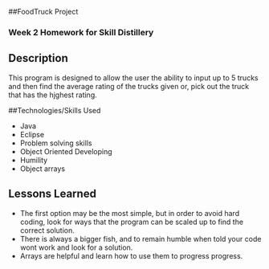 ##FoodTruck Project

### Week 2 Homework for Skill Distillery

## Description

This program is designed to allow the user the ability to input up to 5 trucks and then find
the average rating of the trucks given or, pick out the truck that has the hjghest rating.


##Technologies/Skills Used

* Java
* Eclipse
* Problem solving skills
* Object Oriented Developing
* Humility
* Object arrays



## Lessons Learned

* The first option may be the most simple, but in order to avoid hard coding, look for ways that the program can be scaled up to find the correct solution.
* There is always a bigger fish, and to remain humble when told your code wont work and look for a solution.
* Arrays are helpful and learn how to use them to progress progress.